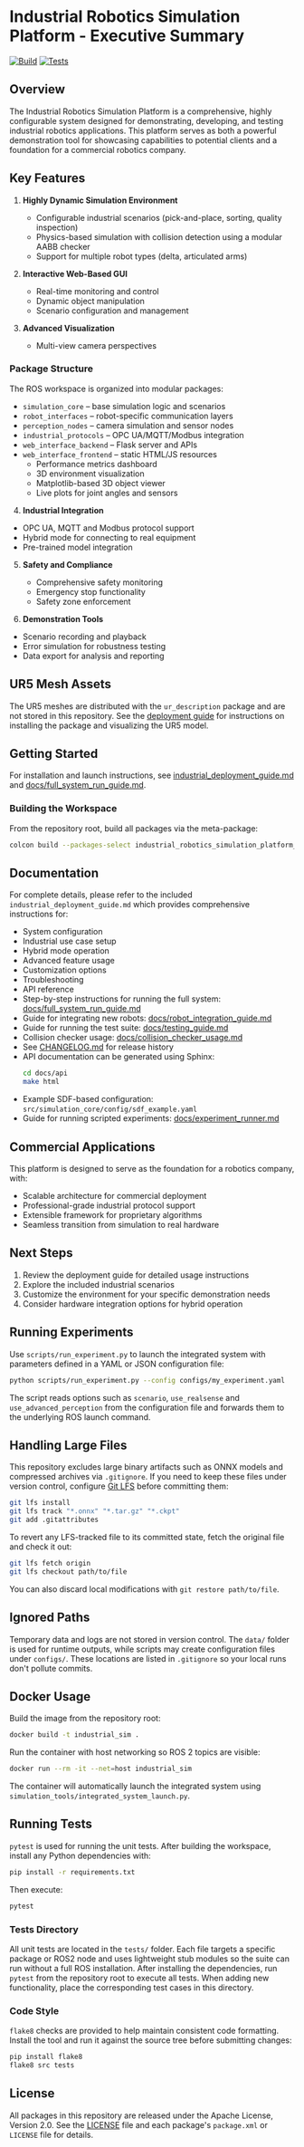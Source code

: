 # Industrial Robotics Simulation Platform - Executive Summary

[![Build](https://github.com/OWNER/REPO/actions/workflows/ci.yml/badge.svg)](https://github.com/OWNER/REPO/actions/workflows/ci.yml)
[![Tests](https://github.com/OWNER/REPO/actions/workflows/ci.yml/badge.svg)](https://github.com/OWNER/REPO/actions/workflows/ci.yml)

## Overview

The Industrial Robotics Simulation Platform is a comprehensive, highly configurable system designed for demonstrating, developing, and testing industrial robotics applications. This platform serves as both a powerful demonstration tool for showcasing capabilities to potential clients and a foundation for a commercial robotics company.

## Key Features

1. **Highly Dynamic Simulation Environment**
   - Configurable industrial scenarios (pick-and-place, sorting, quality inspection)
   - Physics-based simulation with collision detection using a modular AABB checker
   - Support for multiple robot types (delta, articulated arms)

2. **Interactive Web-Based GUI**
   - Real-time monitoring and control
   - Dynamic object manipulation
   - Scenario configuration and management

3. **Advanced Visualization**
   - Multi-view camera perspectives

### Package Structure
The ROS workspace is organized into modular packages:

- `simulation_core` – base simulation logic and scenarios
- `robot_interfaces` – robot-specific communication layers
- `perception_nodes` – camera simulation and sensor nodes
- `industrial_protocols` – OPC UA/MQTT/Modbus integration
- `web_interface_backend` – Flask server and APIs
- `web_interface_frontend` – static HTML/JS resources
   - Performance metrics dashboard
   - 3D environment visualization
   - Matplotlib-based 3D object viewer
   - Live plots for joint angles and sensors

4. **Industrial Integration**
  - OPC UA, MQTT and Modbus protocol support
   - Hybrid mode for connecting to real equipment
   - Pre-trained model integration

5. **Safety and Compliance**
   - Comprehensive safety monitoring
   - Emergency stop functionality
   - Safety zone enforcement

6. **Demonstration Tools**
  - Scenario recording and playback
  - Error simulation for robustness testing
  - Data export for analysis and reporting

## UR5 Mesh Assets

The UR5 meshes are distributed with the `ur_description` package and are not stored in this repository. See the [deployment guide](industrial_deployment_guide.md#ur5-mesh-assets) for instructions on installing the package and visualizing the UR5 model.

## Getting Started

For installation and launch instructions, see [industrial_deployment_guide.md](industrial_deployment_guide.md) and [docs/full_system_run_guide.md](docs/full_system_run_guide.md).

### Building the Workspace
From the repository root, build all packages via the meta-package:

```bash
colcon build --packages-select industrial_robotics_simulation_platform_meta
```

## Documentation

For complete details, please refer to the included `industrial_deployment_guide.md` which provides comprehensive instructions for:
- System configuration
- Industrial use case setup
- Hybrid mode operation
- Advanced feature usage
- Customization options
- Troubleshooting
- API reference
- Step-by-step instructions for running the full system: [docs/full_system_run_guide.md](docs/full_system_run_guide.md)
- Guide for integrating new robots: [docs/robot_integration_guide.md](docs/robot_integration_guide.md)
- Guide for running the test suite: [docs/testing_guide.md](docs/testing_guide.md)
- Collision checker usage: [docs/collision_checker_usage.md](docs/collision_checker_usage.md)
- See [CHANGELOG.md](CHANGELOG.md) for release history
- API documentation can be generated using Sphinx:
  ```bash
  cd docs/api
  make html
  ```
- Example SDF-based configuration: `src/simulation_core/config/sdf_example.yaml`
- Guide for running scripted experiments: [docs/experiment_runner.md](docs/experiment_runner.md)

## Commercial Applications

This platform is designed to serve as the foundation for a robotics company, with:
- Scalable architecture for commercial deployment
- Professional-grade industrial protocol support
- Extensible framework for proprietary algorithms
- Seamless transition from simulation to real hardware

## Next Steps

1. Review the deployment guide for detailed usage instructions
2. Explore the included industrial scenarios
3. Customize the environment for your specific demonstration needs
4. Consider hardware integration options for hybrid operation

## Running Experiments

Use `scripts/run_experiment.py` to launch the integrated system with
parameters defined in a YAML or JSON configuration file:

```bash
python scripts/run_experiment.py --config configs/my_experiment.yaml
```

The script reads options such as `scenario`, `use_realsense` and
`use_advanced_perception` from the configuration file and forwards them
to the underlying ROS launch command.

## Handling Large Files

This repository excludes large binary artifacts such as ONNX models and
compressed archives via `.gitignore`. If you need to keep these files under
version control, configure [Git LFS](https://git-lfs.github.com/) before
committing them:

```bash
git lfs install
git lfs track "*.onnx" "*.tar.gz" "*.ckpt"
git add .gitattributes
```

To revert any LFS-tracked file to its committed state, fetch the original file
and check it out:

```bash
git lfs fetch origin
git lfs checkout path/to/file
```

You can also discard local modifications with `git restore path/to/file`.

## Ignored Paths

Temporary data and logs are not stored in version control. The `data/` folder is
used for runtime outputs, while scripts may create configuration files under
`configs/`. These locations are listed in `.gitignore` so your local runs don't
pollute commits.

## Docker Usage

Build the image from the repository root:

```bash
docker build -t industrial_sim .
```

Run the container with host networking so ROS 2 topics are visible:

```bash
docker run --rm -it --net=host industrial_sim
```

The container will automatically launch the integrated system using
`simulation_tools/integrated_system_launch.py`.

## Running Tests

`pytest` is used for running the unit tests. After building the workspace,
install any Python dependencies with:

```bash
pip install -r requirements.txt
```

Then execute:

```bash
pytest
```

### Tests Directory

All unit tests are located in the `tests/` folder. Each file targets a specific
package or ROS2 node and uses lightweight stub modules so the suite can run
without a full ROS installation. After installing the dependencies, run
`pytest` from the repository root to execute all tests. When adding new
functionality, place the corresponding test cases in this directory.

### Code Style

`flake8` checks are provided to help maintain consistent code formatting.
Install the tool and run it against the source tree before submitting changes:

```bash
pip install flake8
flake8 src tests
```

## License

All packages in this repository are released under the Apache License, Version 2.0. See the [LICENSE](LICENSE) file and each package's `package.xml` or `LICENSE` file for details.
